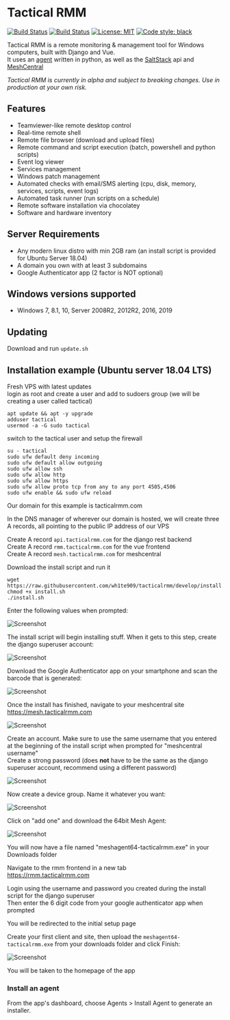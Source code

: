# Tactical RMM

[![Build Status](https://travis-ci.com/wh1te909/tacticalrmm.svg?branch=develop)](https://travis-ci.com/wh1te909/tacticalrmm)
[![Build Status](https://dev.azure.com/dcparsi/Tactical%20RMM/_apis/build/status/wh1te909.tacticalrmm?branchName=develop)](https://dev.azure.com/dcparsi/Tactical%20RMM/_build/latest?definitionId=4&branchName=develop)
[![License: MIT](https://img.shields.io/badge/License-MIT-blue.svg)](https://opensource.org/licenses/MIT)
[![Code style: black](https://img.shields.io/badge/code%20style-black-000000.svg)](https://github.com/python/black)

Tactical RMM is a remote monitoring & management tool for Windows computers, built with Django and Vue.\
It uses an [agent](https://github.com/wh1te909/winagent) written in python, as well as the [SaltStack](https://github.com/saltstack/salt) api and [MeshCentral](https://github.com/Ylianst/MeshCentral)

*Tactical RMM is currently in alpha and subject to breaking changes. Use in production at your own risk.*

## Features

- Teamviewer-like remote desktop control
- Real-time remote shell
- Remote file browser (download and upload files)
- Remote command and script execution (batch, powershell and python scripts)
- Event log viewer
- Services management
- Windows patch management
- Automated checks with email/SMS alerting (cpu, disk, memory, services, scripts, event logs)
- Automated task runner (run scripts on a schedule)
- Remote software installation via chocolatey
- Software and hardware inventory

## Server Requirements

- Any modern linux distro with min 2GB ram (an install script is provided for Ubuntu Server 18.04)
- A domain you own with at least 3 subdomains
- Google Authenticator app (2 factor is NOT optional)

## Windows versions supported

- Windows 7, 8.1, 10, Server 2008R2, 2012R2, 2016, 2019

## Updating

Download and run ```update.sh```

## Installation example (Ubuntu server 18.04 LTS)

Fresh VPS with latest updates\
login as root and create a user and add to sudoers group (we will be creating a user called tactical)
```
apt update && apt -y upgrade
adduser tactical
usermod -a -G sudo tactical
```

switch to the tactical user and setup the firewall
```
su - tactical
sudo ufw default deny incoming
sudo ufw default allow outgoing
sudo ufw allow ssh
sudo ufw allow http
sudo ufw allow https
sudo ufw allow proto tcp from any to any port 4505,4506
sudo ufw enable && sudo ufw reload
```

Our domain for this example is tacticalrmm.com

In the DNS manager of wherever our domain is hosted, we will create three A records, all pointing to the public IP address of our VPS

Create A record ```api.tacticalrmm.com``` for the django rest backend\
Create A record ```rmm.tacticalrmm.com``` for the vue frontend\
Create A record ```mesh.tacticalrmm.com``` for meshcentral

Download the install script and run it

```
wget https://raw.githubusercontent.com/wh1te909/tacticalrmm/develop/install.sh
chmod +x install.sh
./install.sh
```

Enter the following values when prompted:

![Screenshot](docs/screenshots/install1.PNG)

The install script will begin installing stuff. When it gets to this step, create the django superuser account:

![Screenshot](docs/screenshots/install2.PNG)

Download the Google Authenticator app on your smartphone and scan the barcode that is generated:

![Screenshot](docs/screenshots/install3.PNG)

Once the install has finished, navigate to your meshcentral site\
https://mesh.tacticalrmm.com

![Screenshot](docs/screenshots/install4.PNG)

Create an account. Make sure to use the same username that you entered at the beginning of the install script when prompted for "meshcentral username"\
Create a strong password (does __not__ have to be the same as the django superuser account, recommend using a different password)

![Screenshot](docs/screenshots/install5.PNG)

Now create a device group. Name it whatever you want:

![Screenshot](docs/screenshots/install6.PNG)

Click on "add one" and download the 64bit Mesh Agent:

![Screenshot](docs/screenshots/install7.PNG)

You will now have a file named "meshagent64-tacticalrmm.exe" in your Downloads folder

Navigate to the rmm frontend in a new tab\
https://rmm.tacticalrmm.com

Login using the username and password you created during the install script for the django superuser\
Then enter the 6 digit code from your google authenticator app when prompted

You will be redirected to the initial setup page

Create your first client and site, then upload the ```meshagent64-tacticalrmm.exe``` from your downloads folder and click Finish:

![Screenshot](docs/screenshots/install8.PNG)

You will be taken to the homepage of the app

### Install an agent
From the app's dashboard, choose Agents > Install Agent to generate an installer.